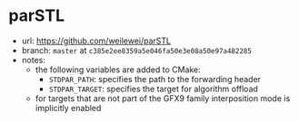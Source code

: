 # parSTL

- url: <https://github.com/weilewei/parSTL>
- branch: `master` at `c385e2ee8359a5e046fa50e3e08a50e97a482285`
- notes:
  - the following variables are added to CMake:
    - `STDPAR_PATH`: specifies the path to the forwarding header
    - `STDPAR_TARGET`: specifies the target for algorithm offload
  - for targets that are not part of the GFX9 family interposition mode is
    implicitly enabled
